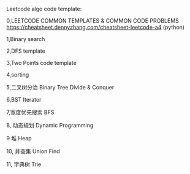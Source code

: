 Leetcode algo code template:

0,LEETCODE COMMON TEMPLATES & COMMON CODE PROBLEMS
https://cheatsheet.dennyzhang.com/cheatsheet-leetcode-a4 (python)

1,Binary search 

2,DFS template

3,Two Points code template
        
4,sorting

5,⼆叉树分治 Binary Tree Divide & Conquer

6,BST Iterator
    
7,宽度优先搜索 BFS
    
8, 动态规划 Dynamic Programming 
                                                                                                            
9 堆 Heap 
                                                                       
10, 并查集 Union Find 
                                                                                                            
11, 字典树 Trie                                      
                                      

